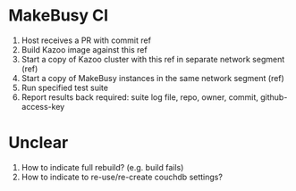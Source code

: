 # MakeBusy CI

1. Host receives a PR with commit ref
2. Build Kazoo image against this ref
3. Start a copy of Kazoo cluster with this ref in separate network segment (ref)
4. Start a copy of MakeBusy instances in the same network segment (ref)
5. Run specified test suite
6. Report results back required: suite log file, repo, owner, commit, github-access-key

# Unclear

1. How to indicate full rebuild? (e.g. build fails)
2. How to indicate to re-use/re-create couchdb settings?

